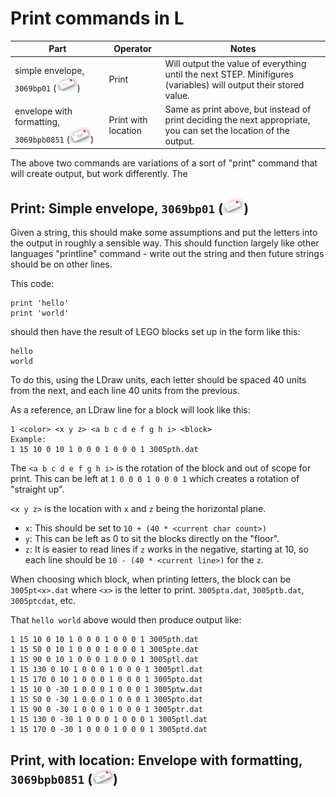 # Print commands in L

| Part         | Operator     | Notes |
|--------------|-----------|------------|
| simple envelope, `3069bp01` (![simple envelope](images/3069bp0125.png)) | Print      | Will output the value of everything until the next STEP. Minifigures (variables) will output their stored value.        |
| envelope with formatting, `3069bpb0851` (![simple envelope](images/3069bpb085125.png)) | Print with location      | Same as print above, but instead of print deciding the next appropriate, you can set the location of the output. |


The above two commands are variations of a sort of "print" command that will create output, but work differently. The

## Print: Simple envelope, `3069bp01` (![simple envelope](images/3069bp0125.png))

Given a string, this should make some assumptions and put the letters into the output in roughly a sensible way. This should function largely like other languages "printline" command - write out the string and then future strings should be on other lines.

This code:
```l-lang
print 'hello'
print 'world'
```
should then have the result of LEGO blocks set up in the form like this:
```l-lang
hello
world
```

To do this, using the LDraw units, each letter should be spaced 40 units from the next, and each line 40 units from the previous.

As a reference, an LDraw line for a block will look like this:
```l-lang
1 <color> <x y z> <a b c d e f g h i> <block>
Example:
1 15 10 0 10 1 0 0 0 1 0 0 0 1 3005pth.dat
```

The `<a b c d e f g h i>` is the rotation of the block and out of scope for print. This can be left at `1 0 0 0 1 0 0 0 1` which creates a rotation of "straight up".

`<x y z>` is the location with `x` and `z` being the horizontal plane. 

* `x`: This should be set to `10 + (40 * <current char count>)`
* `y`: This can be left as 0 to sit the blocks directly on the "floor".
* `z`: It is easier to read lines if `z` works in the negative, starting at 10, so each line should be `10 - (40 * <current line>)` for the `z`.

When choosing which block, when printing letters, the block can be `3005pt<x>.dat` where `<x>` is the letter to print. `3005pta.dat`, `3005ptb.dat`, `3005ptcdat`, etc.

That `hello world` above would then produce output like:

```l-lang
1 15 10 0 10 1 0 0 0 1 0 0 0 1 3005pth.dat
1 15 50 0 10 1 0 0 0 1 0 0 0 1 3005pte.dat
1 15 90 0 10 1 0 0 0 1 0 0 0 1 3005ptl.dat
1 15 130 0 10 1 0 0 0 1 0 0 0 1 3005ptl.dat
1 15 170 0 10 1 0 0 0 1 0 0 0 1 3005pto.dat
1 15 10 0 -30 1 0 0 0 1 0 0 0 1 3005ptw.dat
1 15 50 0 -30 1 0 0 0 1 0 0 0 1 3005pto.dat
1 15 90 0 -30 1 0 0 0 1 0 0 0 1 3005ptr.dat
1 15 130 0 -30 1 0 0 0 1 0 0 0 1 3005ptl.dat
1 15 170 0 -30 1 0 0 0 1 0 0 0 1 3005ptd.dat
```

## Print, with location: Envelope with formatting, `3069bpb0851` (![simple envelope](images/3069bpb085125.png))